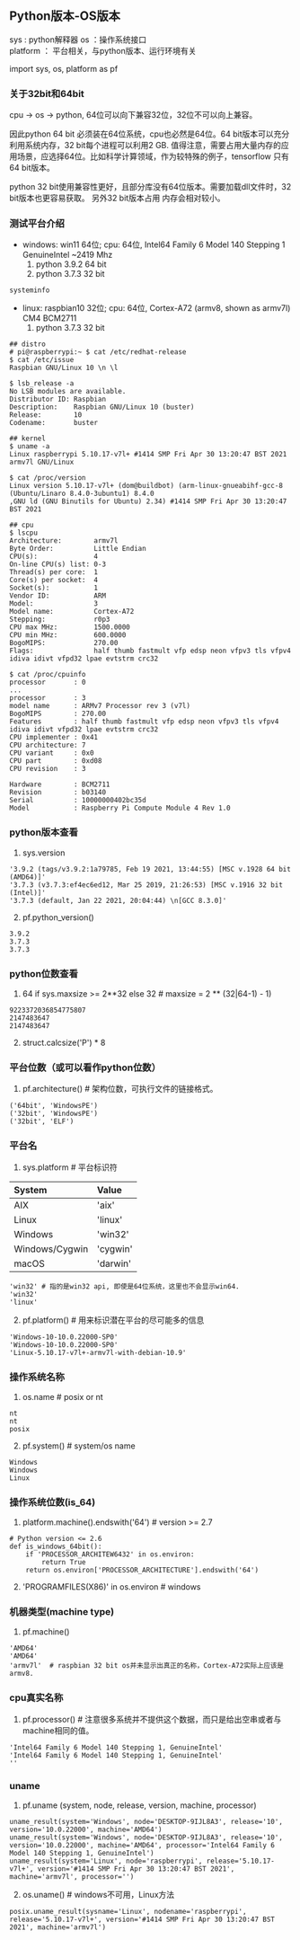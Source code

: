 ## Python版本-OS版本

sys : python解释器
os ：操作系统接口  
platform ： 平台相关，与python版本、运行环境有关

import sys, os, platform as pf

### 关于32bit和64bit
cpu -> os -> python, 64位可以向下兼容32位，32位不可以向上兼容。

因此python 64 bit 必须装在64位系统，cpu也必然是64位。64 bit版本可以充分利用系统内存，32 bit每个进程可以利用2 GB.
值得注意，需要占用大量内存的应用场景，应选择64位。比如科学计算领域，作为较特殊的例子，tensorflow 只有64 bit版本。

python 32 bit使用兼容性更好，且部分库没有64位版本。需要加载dll文件时，32 bit版本也更容易获取。 另外32 bit版本占用
内存会相对较小。

### 测试平台介绍
- windows: win11 64位; cpu: 64位, Intel64 Family 6 Model 140 Stepping 1 GenuineIntel ~2419 Mhz  
    1. python 3.9.2 64 bit  
    2. python 3.7.3 32 bit
```
systeminfo
```
- linux: raspbian10 32位; cpu: 64位, Cortex-A72 (armv8, shown as armv7l) CM4 BCM2711
    1. python 3.7.3 32 bit  
```
## distro
# pi@raspberrypi:~ $ cat /etc/redhat-release
$ cat /etc/issue
Raspbian GNU/Linux 10 \n \l

$ lsb_release -a
No LSB modules are available.
Distributor ID: Raspbian
Description:    Raspbian GNU/Linux 10 (buster)
Release:        10
Codename:       buster

## kernel
$ uname -a
Linux raspberrypi 5.10.17-v7l+ #1414 SMP Fri Apr 30 13:20:47 BST 2021 armv7l GNU/Linux

$ cat /proc/version
Linux version 5.10.17-v7l+ (dom@buildbot) (arm-linux-gnueabihf-gcc-8 (Ubuntu/Linaro 8.4.0-3ubuntu1) 8.4.0
,GNU ld (GNU Binutils for Ubuntu) 2.34) #1414 SMP Fri Apr 30 13:20:47 BST 2021

## cpu
$ lscpu
Architecture:        armv7l
Byte Order:          Little Endian
CPU(s):              4
On-line CPU(s) list: 0-3
Thread(s) per core:  1
Core(s) per socket:  4
Socket(s):           1
Vendor ID:           ARM
Model:               3
Model name:          Cortex-A72
Stepping:            r0p3
CPU max MHz:         1500.0000
CPU min MHz:         600.0000
BogoMIPS:            270.00
Flags:               half thumb fastmult vfp edsp neon vfpv3 tls vfpv4 idiva idivt vfpd32 lpae evtstrm crc32

$ cat /proc/cpuinfo
processor       : 0
...
processor       : 3
model name      : ARMv7 Processor rev 3 (v7l)
BogoMIPS        : 270.00
Features        : half thumb fastmult vfp edsp neon vfpv3 tls vfpv4 idiva idivt vfpd32 lpae evtstrm crc32
CPU implementer : 0x41
CPU architecture: 7
CPU variant     : 0x0
CPU part        : 0xd08
CPU revision    : 3

Hardware        : BCM2711
Revision        : b03140
Serial          : 10000000402bc35d
Model           : Raspberry Pi Compute Module 4 Rev 1.0

```

### python版本查看 
1. sys.version
```
'3.9.2 (tags/v3.9.2:1a79785, Feb 19 2021, 13:44:55) [MSC v.1928 64 bit (AMD64)]'
'3.7.3 (v3.7.3:ef4ec6ed12, Mar 25 2019, 21:26:53) [MSC v.1916 32 bit (Intel)]'
'3.7.3 (default, Jan 22 2021, 20:04:44) \n[GCC 8.3.0]'
```
2. pf.python_version()
```
3.9.2
3.7.3
3.7.3
```

### python位数查看
1. 64 if sys.maxsize >= 2**32 else 32  # maxsize = 2 ** (32|64-1) - 1)
```
9223372036854775807
2147483647
2147483647
```

2. struct.calcsize('P') * 8

### 平台位数（或可以看作python位数）
1. pf.architecture()  # 架构位数，可执行文件的链接格式。
```
('64bit', 'WindowsPE')
('32bit', 'WindowsPE')
('32bit', 'ELF')
```

### 平台名
1. sys.platform  # 平台标识符

System | Value
:--- | :--- 
AIX |'aix' 
Linux |'linux'
Windows |'win32'
Windows/Cygwin |'cygwin'
macOS |'darwin'

```
'win32' # 指的是win32 api, 即使是64位系统，这里也不会显示win64.
'win32'
'linux'
```

2. pf.platform()  # 用来标识潜在平台的尽可能多的信息
```
'Windows-10-10.0.22000-SP0'
'Windows-10-10.0.22000-SP0'
'Linux-5.10.17-v7l+-armv7l-with-debian-10.9'
```

### 操作系统名称
1. os.name  # posix or nt
```
nt
nt
posix
```

2. pf.system() # system/os name
```
Windows
Windows
Linux
```

### 操作系统位数(is_64)
1. platform.machine().endswith('64') # version >= 2.7
```
# Python version <= 2.6
def is_windows_64bit():
    if 'PROCESSOR_ARCHITEW6432' in os.environ:
        return True
    return os.environ['PROCESSOR_ARCHITECTURE'].endswith('64')
```
2. 'PROGRAMFILES(X86)' in os.environ  # windows 

### 机器类型(machine type)
1. pf.machine()
```
'AMD64'
'AMD64'
'armv7l'  # raspbian 32 bit os并未显示出真正的名称，Cortex-A72实际上应该是armv8.
```

### cpu真实名称
1. pf.processor()  # 注意很多系统并不提供这个数据，而只是给出空串或者与machine相同的值。
```
'Intel64 Family 6 Model 140 Stepping 1, GenuineIntel'
'Intel64 Family 6 Model 140 Stepping 1, GenuineIntel'
''
```

### uname
1. pf.uname (system, node, release, version, machine, processor)
```
uname_result(system='Windows', node='DESKTOP-9IJL8A3', release='10', version='10.0.22000', machine='AMD64')
uname_result(system='Windows', node='DESKTOP-9IJL8A3', release='10', version='10.0.22000', machine='AMD64', processor='Intel64 Family 6 Model 140 Stepping 1, GenuineIntel')
uname_result(system='Linux', node='raspberrypi', release='5.10.17-v7l+', version='#1414 SMP Fri Apr 30 13:20:47 BST 2021', machine='armv7l', processor='')
```

2. os.uname()    # windows不可用，Linux方法
```
posix.uname_result(sysname='Linux', nodename='raspberrypi', release='5.10.17-v7l+', version='#1414 SMP Fri Apr 30 13:20:47 BST 2021', machine='armv7l')
```
